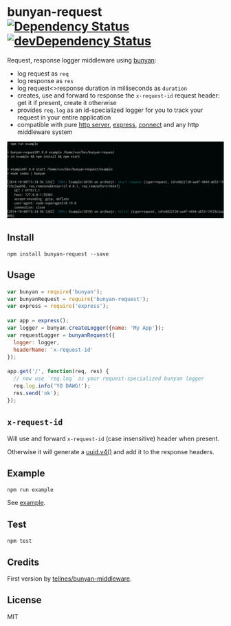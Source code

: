 # bunyan-request [![Dependency Status](http://img.shields.io/david/vvo/bunyan-request.svg?style=flat-square)](https://david-dm.org/vvo/bunyan-request) [![devDependency Status](http://img.shields.io/david/dev/vvo/bunyan-request.svg?style=flat-square)](https://david-dm.org/vvo/bunyan-request#info=devDependencies)

Request, response logger middleware using [bunyan](https://github.com/trentm/node-bunyan):
- log request as `req`
- log response as `res`
- log request<>response duration in milliseconds as `duration`
- creates, use and forward to response the `x-request-id` request header: get it if present, create it otherwise
- provides `req.log` as an id-specialized logger for you to track your request in your entire application
- compatible with pure [http server](http://nodejs.org/api/http.html#http_http_createserver_requestlistener), [express](https://github.com/strongloop/express), [connect](https://github.com/senchalabs/connect) and any http middleware system

![screenshot](screenshot.png)

## Install

```shell
npm install bunyan-request --save
```

## Usage

```js
var bunyan = require('bunyan');
var bunyanRequest = require('bunyan-request');
var express = require('express');

var app = express();
var logger = bunyan.createLogger({name: 'My App'});
var requestLogger = bunyanRequest({
  logger: logger,
  headerName: 'x-request-id'
});

app.get('/', function(req, res) {
  // now use `req.log` as your request-specialized bunyan logger
  req.log.info('YO DAWG!');
  res.send('ok');
});
```

## `x-request-id`

Will use and forward `x-request-id` (case insensitive) header when present.

Otherwise it will generate
a [uuid.v4()](https://github.com/defunctzombie/node-uuid#uuidv4options--buffer--offset) and
add it to the response headers.

## Example

```shell
npm run example
```

See [example](example).

## Test

```shell
npm test
```

## Credits

First version by [tellnes/bunyan-middleware](https://github.com/tellnes/bunyan-middleware).

## License

MIT
